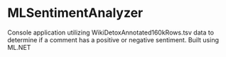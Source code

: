 # MLSentimentAnalyzer

Console application utilizing WikiDetoxAnnotated160kRows.tsv data to determine if a comment has a positive or negative sentiment. Built using ML.NET
